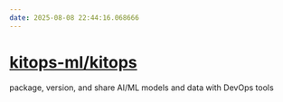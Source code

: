 ```yaml
---
date: 2025-08-08 22:44:16.068666
---
```


# [kitops-ml/kitops](https://github.com/kitops-ml/kitops)

package, version, and share AI/ML models and data with DevOps tools